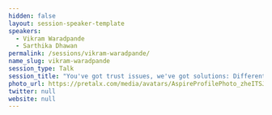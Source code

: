 ```yaml
---
hidden: false
layout: session-speaker-template
speakers: 
  - Vikram Waradpande
  - Sarthika Dhawan
permalink: /sessions/vikram-waradpande/
name_slug: vikram-waradpande
session_type: Talk
session_title: "You've got trust issues, we've got solutions: Differential Privacy"
photo_url: https://pretalx.com/media/avatars/AspireProfilePhoto_zheITSJ.jpeg
twitter: null
website: null
---
```


